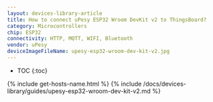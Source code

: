 ```yaml
---
layout: devices-library-article
title: How to connect uPesy ESP32 Wroom DevKit v2 to ThingsBoard?
category: Microcontrollers
chip: ESP32
connectivity: HTTP, MQTT, WIFI, Bluetooth
vendor: uPesy
deviceImageFileName: upesy-esp32-wroom-dev-kit-v2.jpg
---
```


* TOC
{:toc}

{% include get-hosts-name.html %}
{% include /docs/devices-library/guides/upesy-esp32-wroom-dev-kit-v2.md %}
